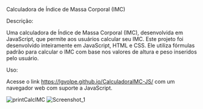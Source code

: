 Calculadora de Índice de Massa Corporal (IMC)

Descrição:

Uma calculadora de Índice de Massa Corporal (IMC), desenvolvida em JavaScript, que permite aos usuários calcular seu IMC.
Este projeto foi desenvolvido inteiramente em JavaScript, HTML e CSS. Ele utiliza fórmulas padrão para calcular o IMC com base nos valores de altura e peso inseridos pelo usuário.

Uso:

Acesse o link https://lgvolpe.github.io/CalculadoraIMC-JS/ com um navegador web com suporte a JavaScript.

![printCalcIMC](https://github.com/LgVolpe/CalculadoraIMC-JS/assets/104277176/ee7bdbaf-c891-4910-95e4-49b4dd072700)
![Screenshot_1](https://github.com/LgVolpe/CalculadoraIMC-JS/assets/104277176/ac8fd221-8b90-4fbc-ba47-d6430dcdb96a)


